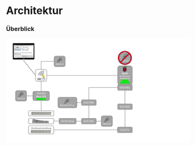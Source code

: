 # Architektur
### Überblick
<a href="../img/ppt/Architektur_inkl_IP.jpg" target="_blank">![Architektur](../img/ppt/Architektur_inkl_IP.jpg)</a>